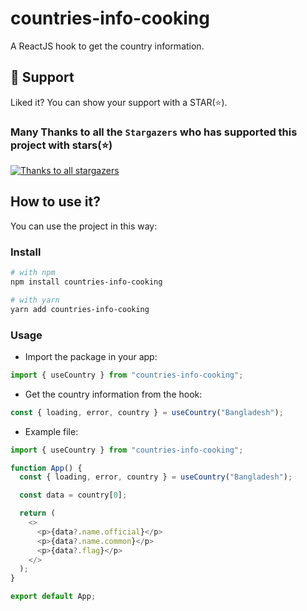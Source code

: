 # countries-info-cooking

A ReactJS hook to get the country information.

## 🫶 Support

Liked it? You can show your support with a STAR(⭐).

### Many Thanks to all the `Stargazers` who has supported this project with stars(⭐)

[![Thanks to all stargazers](https://git-lister.onrender.com/api/stars/razumolla/countries-info-cooking?limit=15)](https://github.com/razumolla/countries-info-cooking/stargazers)

## How to use it?

You can use the project in this way:

### Install

```bash
# with npm
npm install countries-info-cooking

# with yarn
yarn add countries-info-cooking
```

### Usage

- Import the package in your app:

```js
import { useCountry } from "countries-info-cooking";
```

- Get the country information from the hook:

```js
const { loading, error, country } = useCountry("Bangladesh");
```

- Example file:

```js
import { useCountry } from "countries-info-cooking";

function App() {
  const { loading, error, country } = useCountry("Bangladesh");

  const data = country[0];

  return (
    <>
      <p>{data?.name.official}</p>
      <p>{data?.name.common}</p>
      <p>{data?.flag}</p>
    </>
  );
}

export default App;
```

